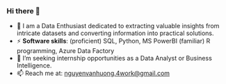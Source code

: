 ### Hi there 👋

<!--
**HiIAmHuong/HiIAmHuong** is a ✨ _special_ ✨ repository because its `README.md` (this file) appears on your GitHub profile.

Here are some ideas to get you started:

- 🔭 I’m currently working on ...
- 🌱 I’m currently learning ...
- 👯 I’m looking to collaborate on ...
- 🤔 I’m looking for help with ...
- 💬 Ask me about ...
- 📫 How to reach me: ...
- 😄 Pronouns: ...
- ⚡ Fun fact: ...
-->

- 🌱 I am a Data Enthusiast dedicated to extracting valuable insights from intricate datasets and converting information into practical solutions.
- ⚡ **Software skills**: (proficient) SQL, Python, MS PowerBI (familiar) R programming, Azure Data Factory
- 🔭 I’m seeking internship opportunities as a Data Analyst or Business Intelligence.
- 📫 Reach me at: nguyenvanhuong.4work@gmail.com
